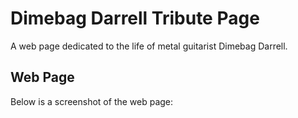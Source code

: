 # Dimebag Darrell Tribute Page
A web page dedicated to the life of metal guitarist Dimebag Darrell.

## Web Page
Below is a screenshot of the web page:
